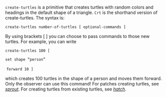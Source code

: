 ﻿`create-turtles` is a primitive that creates turtles with random colors and headings in the default shape of a triangle. `Crt` is the shorthand version of create-turtles. The syntax is:



 ```create-turtles number-of-turtles [ optional-commands ]```



By using brackets [   ] you can choose to pass commands to those new turtles. For example, you can write



```create-turtles 100 [ ```

  ```set shape “person” ```		

​          ```forward 10 ] ```



which creates 100 turtles in the shape of a person and moves them forward. Only the observer can use this command!  For patches creating turtles, see [*sprout*](http://ccl.northwestern.edu/netlogo/docs/dictionary.html#sprout). For creating turtles from existing turtles, see [*hatch*](http://ccl.northwestern.edu/netlogo/docs/dictionary.html#hatch). 

